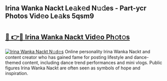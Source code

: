## Irina Wanka Nackt Le𝚊k𝚎d N𝚞𝚍es - Part-ycr Photos Vid𝚎o Le𝚊ks 5qsm9

# <h2><a href="http://fb681mg.evod.top/?m=Irina+Wanka+Nackt">🔗 👉🔴 Irina Wanka Nackt Vid𝚎o Ph𝚘t𝚘s</a></h2>

[![Irina Wanka Nackt N𝚞d𝚎s](https://i.imgur.com/8V9OHl7.gif)](http://fb681mg.evod.top/?m=Irina+Wanka+Nackt)
Online personality Irina Wanka Nackt and content creator who has gained fame for posting lifestyle and dance-themed content, including dance trend performances and mini vlogs. Public figures Irina Wanka Nackt are often seen as symbols of hope and inspiration. 
